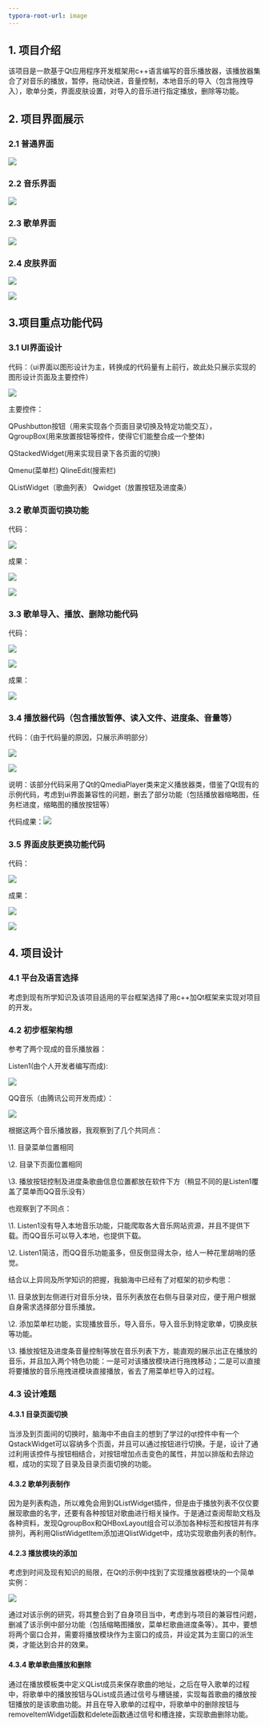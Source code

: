 ```yaml
---
typora-root-url: image
---
```


## 1.  项目介绍

该项目是一款基于Qt应用程序开发框架用c++语言编写的音乐播放器，该播放器集合了对音乐的播放，暂停，拖动快进，音量控制，本地音乐的导入（包含拖拽导入），歌单分类，界面皮肤设置，对导入的音乐进行指定播放，删除等功能。

## 2.  项目界面展示

### 2.1 普通界面

![](image/01.png)

### 2.2 音乐界面

![](/02.png)

### 2.3 歌单界面

![](/03.png)

### 2.4 皮肤界面

![](/04.png)

![](/05.png)

## 3.项目重点功能代码

### 3.1 UI界面设计

代码：（ui界面以图形设计为主，转换成的代码量有上前行，故此处只展示实现的图形设计页面及主要控件）

![](/06.png)

主要控件：

QPushbutton按钮（用来实现各个页面目录切换及特定功能交互），QgroupBox(用来放置按钮等控件，使得它们能整合成一个整体)

QStackedWidget(用来实现目录下各页面的切换)

Qmenu(菜单栏) QlineEdit(搜索栏)

QListWidget（歌曲列表） Qwidget（放置按钮及进度条）

### 3.2 歌单页面切换功能

代码：

![](/07.png)

成果：

![](/08.png)

![](/09.png)

### 3.3 歌单导入、播放、删除功能代码

代码：

![](/10.png)

![](/11.png)

成果：

![](/12.png)

### 3.4 播放器代码（包含播放暂停、读入文件、进度条、音量等）

代码：（由于代码量的原因，只展示声明部分）

![](/13.png)

![](/14.png)

说明：该部分代码采用了Qt的QmediaPlayer类来定义播放器类，借鉴了Qt现有的示例代码，考虑到ui界面兼容性的问题，删去了部分功能（包括播放器缩略图，任务栏进度，缩略图的播放按钮等）

代码成果：![](/15.png)

### 3.5 界面皮肤更换功能代码 

代码：

![](/16.png)

成果：

![](/17.png)

![](/18.png)

## 4.  项目设计

### 4.1  平台及语言选择

考虑到现有所学知识及该项目适用的平台框架选择了用c++加Qt框架来实现对项目的开发。

### 4.2  初步框架构想

参考了两个现成的音乐播放器：

Listen1(由个人开发者编写而成):

![](/19.png)

QQ音乐（由腾讯公司开发而成）：

![](/20.png)

根据这两个音乐播放器，我观察到了几个共同点：

\1.   目录菜单位置相同

\2.   目录下页面位置相同

\3.   播放按钮控制及进度条歌曲信息位置都放在软件下方（稍显不同的是Listen1覆盖了菜单而QQ音乐没有）

也观察到了不同点：

\1.   Listen1没有导入本地音乐功能，只能爬取各大音乐网站资源，并且不提供下载。而QQ音乐可以导入本地，也提供下载。

\2.   Listen1简洁，而QQ音乐功能虽多，但反倒显得太杂，给人一种花里胡哨的感觉。

结合以上异同及所学知识的把握，我脑海中已经有了对框架的初步构思：

\1.   目录放到左侧进行对音乐分块，音乐列表放在右侧与目录对应，便于用户根据自身需求选择部分音乐播放。

\2.   添加菜单栏功能，实现播放音乐，导入音乐，导入音乐到特定歌单，切换皮肤等功能。

\3.   播放按钮及进度条音量控制等放在音乐列表下方，能直观的展示出正在播放的音乐，并且加入两个特色功能：一是可对该播放模块进行拖拽移动；二是可以直接将要播放的音乐拖拽进模块直接播放，省去了用菜单栏导入的过程。

### 4.3  设计难题

#### 4.3.1  目录页面切换

当涉及到页面间的切换时，脑海中不由自主的想到了学过的qt控件中有一个QstackWidget可以容纳多个页面，并且可以通过按钮进行切换。于是，设计了通过利用该控件与按钮相结合，对按钮增加点击变色的属性，并加以排版和去除边框，成功的实现了目录及目录页面切换的功能。

#### 4.3.2   歌单列表制作

因为是列表构造，所以难免会用到QListWidget插件，但是由于播放列表不仅仅要展现歌曲的名字，还要有各种按钮对歌曲进行相关操作。于是通过查阅帮助文档及各种资料，发现QgroupBox和QHBoxLayout组合可以添加各种标签和按钮并有序排列，再利用QlistWidgetItem添加进QlistWidget中，成功实现歌曲列表的制作。

#### 4.2.3   播放模块的添加

考虑到时间及现有知识的局限，在Qt的示例中找到了实现播放器模块的一个简单实例：

![](/21.png)

通过对该示例的研究，将其整合到了自身项目当中，考虑到与项目的兼容性问题，删减了该示例中部分功能（包括缩略图播放，菜单栏歌曲进度条等）。其中，要想将两个窗口合并，需要将播放模块作为主窗口的成员，并设定其为主窗口的派生类，才能达到合并的效果。

#### 4.3.4   歌单歌曲播放和删除

通过在播放模板类中定义QList<QUrl>成员来保存歌曲的地址，之后在导入歌单的过程中，将歌单中的播放按钮与QList<QUrl>成员通过信号与槽链接，实现每首歌曲的播放按钮播放的是该歌曲功能。并且在导入歌单的过程中，将歌单中的删除按钮与removeItemWidget函数和delete函数通过信号和槽连接，实现歌曲删除功能。
